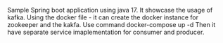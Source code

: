 Sample Spring boot application using java 17.
It showcase the usage of kafka.
Using the docker file - it can create the docker instance for zookeeper and the kakfa. Use command docker-compose up -d
Then it have separate service imaplementation for consumer and producer.
